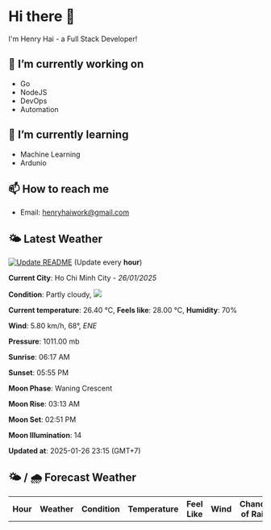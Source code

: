 # Hi there 👋

I'm Henry Hai - a Full Stack Developer!

## 🔭 I’m currently working on

- Go
- NodeJS
- DevOps
- Automation

## 🌱 I’m currently learning

- Machine Learning
- Ardunio

## 📫 How to reach me

- Email: <henryhaiwork@gmail.com>

## 🌤️ Latest Weather
[![Update README](https://github.com/henry0hai/henry0hai/actions/workflows/udpateReadme.yml/badge.svg)](https://github.com/henry0hai/henry0hai/actions/workflows/udpateReadme.yml)
(Update every **hour**)
<!-- CURRENT_WEATHER:START -->
**Current City**: Ho Chi Minh City - *26/01/2025*

**Condition**: Partly cloudy, <img src="https://cdn.weatherapi.com/weather/64x64/night/116.png"/>

**Current temperature**: 26.40 °C, **Feels like**: 28.00 °C, **Humidity**: 70%

**Wind**: 5.80 km/h, 68°, *ENE*

**Pressure**: 1011.00 mb

**Sunrise**: 06:17 AM

**Sunset**: 05:55 PM

**Moon Phase**: Waning Crescent

**Moon Rise**: 03:13 AM

**Moon Set**: 02:51 PM

**Moon Illumination**: 14

**Updated at**: 2025-01-26 23:15 (GMT+7)<!-- CURRENT_WEATHER:END -->

## 🌤️ / 🌧️ Forecast Weather
<!-- FORECAST_WEATHER:START -->
<table>
		<tr>
			<th>Hour</th>
			<th>Weather</th>
			<th>Condition</th>
			<th>Temperature</th>
			<th>Feel Like</th>
			<th>Wind</th>
			<th>Chance of Rain</th>
		</tr>
</table>
<!-- FORECAST_WEATHER:END -->
